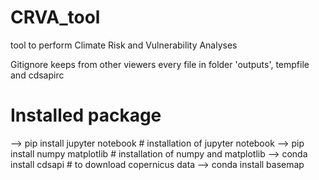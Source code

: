 # CRVA_tool
 tool to perform Climate Risk and Vulnerability Analyses

Gitignore keeps from other viewers every file in folder 'outputs', tempfile and cdsapirc

# Installed package

--> pip install jupyter notebook # installation of jupyter notebook
--> pip install numpy matplotlib # installation of numpy and matplotlib
--> conda install cdsapi # to download copernicus data
--> conda install basemap